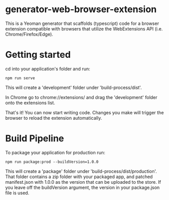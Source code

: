 # generator-web-browser-extension

This is a Yeoman generator that scaffolds (typescript) code for a browser extension compatible with browsers that utilize the WebExtensions API (i.e. Chrome/Firefox/Edge). 

# Getting started

cd into your application's folder and run:

```
npm run serve
```

This will create a 'development' folder under 'build-process/dist'.

In Chrome go to chrome://extensions/ and drag the 'development' folder onto the extensions list.

That's it! You can now start writing code. Changes you make will trigger the browser to reload the extension automatically.

# Build Pipeline

To package your application for production run:

```
npm run package:prod --buildVersion=1.0.0
```

This will create a 'package' folder under 'build-process/dist/production'. That folder contains a zip folder with your packaged app, and patched manifest.json with 1.0.0 as the version that can be uploaded to the store. If you leave off the buildVersion argument, the version in your package.json file is used.